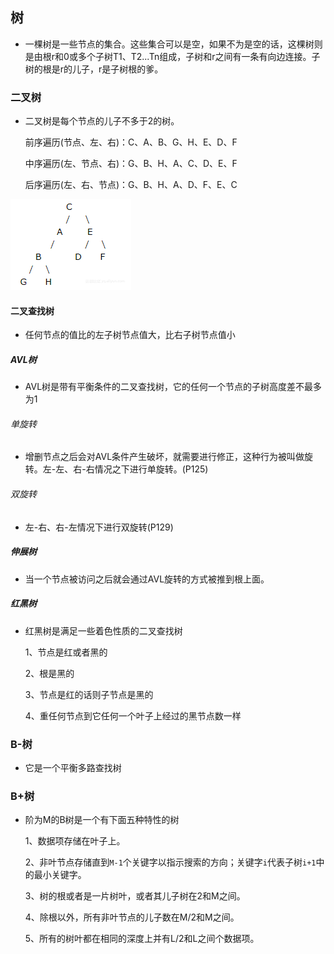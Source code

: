 ## 树
- 一棵树是一些节点的集合。这些集合可以是空，如果不为是空的话，这棵树则是由根r和0或多个子树T1、T2...Tn组成，子树和r之间有一条有向边连接。子树的根是r的儿子，r是子树根的爹。

### 二叉树
- 二叉树是每个节点的儿子不多于2的树。

  前序遍历(节点、左、右)：C、A、B、G、H、E、D、F

  中序遍历(左、节点、右)：G、B、H、A、C、D、E、F

  后序遍历(左、右、节点)：G、B、H、A、D、F、E、C

 ![image](/public/image/二叉树.png) 

#### 二叉查找树

- 任何节点的值比的左子树节点值大，比右子树节点值小

##### AVL树

- AVL树是带有平衡条件的二叉查找树，它的任何一个节点的子树高度差不最多为1

###### 单旋转

- 增删节点之后会对AVL条件产生破坏，就需要进行修正，这种行为被叫做旋转。左-左、右-右情况之下进行单旋转。(P125)

######  双旋转

- 左-右、右-左情况下进行双旋转(P129)

##### 伸展树

- 当一个节点被访问之后就会通过AVL旋转的方式被推到根上面。

##### 红黑树

- 红黑树是满足一些着色性质的二叉查找树

  1、节点是红或者黑的

  2、根是黑的

  3、节点是红的话则子节点是黑的

  4、重任何节点到它任何一个叶子上经过的黑节点数一样

### B-树

- 它是一个平衡多路查找树

### B+树  

- 阶为M的B树是一个有下面五种特性的树

  1、数据项存储在叶子上。

  2、非叶节点存储直到`M-1`个关键字以指示搜索的方向；关键字`i`代表子树`i+1`中的最小关键字。

  3、树的根或者是一片树叶，或者其儿子树在2和M之间。

  4、除根以外，所有非叶节点的儿子数在M/2和M之间。

  5、所有的树叶都在相同的深度上并有L/2和L之间个数据项。

